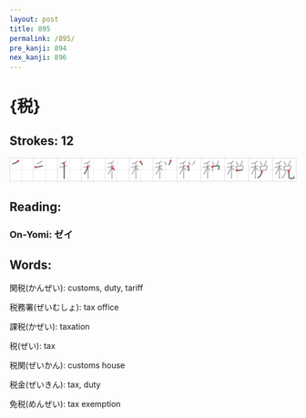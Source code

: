 ```yaml
---
layout: post
title: 895
permalink: /895/
pre_kanji: 894
nex_kanji: 896
---
```


# {税}

## Strokes: 12

<div class="stroke"><img src="../images/E7A88E.png" /></div>

## Reading:

### On-Yomi: ゼイ

## Words:

関税(かんぜい): customs, duty, tariff

税務署(ぜいむしょ): tax office

課税(かぜい): taxation

税(ぜい): tax

税関(ぜいかん): customs house

税金(ぜいきん): tax, duty

免税(めんぜい): tax exemption

